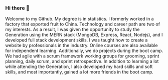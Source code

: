 ### Hi there 👋


Welcome to my Github. My degree is in statistics. I formerly worked in a factory that exported fruit to China. Technology and career path are two of my interests. As a result, I was given the opportunity to study the Generation using the MERN stack (MongoDB, Express, React, Nodejs), and I developed full stack development skills. I was taught how to create a website by professionals in the industry. Online courses are also available for independent learning. Additionally, we do projects during the boot camp. We had agile with a scrum framework working groups for grooming, sprint planning, daily scrum, and sprint retrospective. In addition to learning a lot while attending the Generation, I also developed my hard skills and soft skills, and most importantly, gained a lot more friends in the boot camp.


<!--
**Jiroge/Jiroge** is a ✨ _special_ ✨ repository because its `README.md` (this file) appears on your GitHub profile.

Here are some ideas to get you started:

- 🔭 I’m currently working on ...
- 🌱 I’m currently learning ...
- 👯 I’m looking to collaborate on ...
- 🤔 I’m looking for help with ...
- 💬 Ask me about ...
- 📫 How to reach me: ...
- 😄 Pronouns: ...
- ⚡ Fun fact: ...
-->
